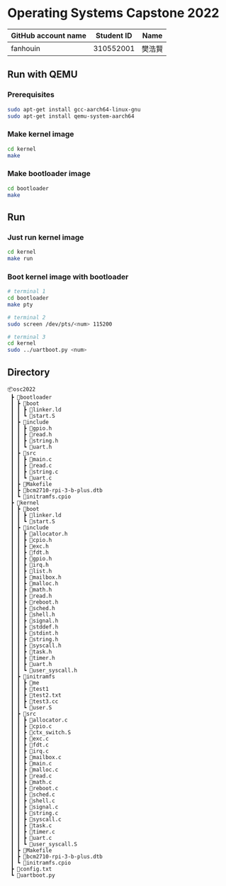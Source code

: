 # Operating Systems Capstone 2022

|GitHub account name|Student ID|Name|
|---|---|---|
|fanhouin|310552001|樊浩賢|

## Run with QEMU
### Prerequisites
```bash
sudo apt-get install gcc-aarch64-linux-gnu
sudo apt-get install qemu-system-aarch64
```
### Make kernel image
```bash
cd kernel
make
```

### Make bootloader image
```bash
cd bootloader
make
```

## Run
###  Just run kernel image
```bash
cd kernel
make run
```
### Boot kernel image with bootloader
```bash
# terminal 1
cd bootloader
make pty

# terminal 2
sudo screen /dev/pts/<num> 115200

# terminal 3 
cd kernel
sudo ../uartboot.py <num>
```
## Directory
```
📦osc2022
 ┣ 📂bootloader
 ┃ ┣ 📂boot
 ┃ ┃ ┣ 📜linker.ld
 ┃ ┃ ┗ 📜start.S
 ┃ ┣ 📂include
 ┃ ┃ ┣ 📜gpio.h
 ┃ ┃ ┣ 📜read.h
 ┃ ┃ ┣ 📜string.h
 ┃ ┃ ┗ 📜uart.h
 ┃ ┣ 📂src
 ┃ ┃ ┣ 📜main.c
 ┃ ┃ ┣ 📜read.c
 ┃ ┃ ┣ 📜string.c
 ┃ ┃ ┗ 📜uart.c
 ┃ ┣ 📜Makefile
 ┃ ┣ 📜bcm2710-rpi-3-b-plus.dtb
 ┃ ┗ 📜initramfs.cpio
 ┣ 📂kernel
 ┃ ┣ 📂boot
 ┃ ┃ ┣ 📜linker.ld
 ┃ ┃ ┗ 📜start.S
 ┃ ┣ 📂include
 ┃ ┃ ┣ 📜allocator.h
 ┃ ┃ ┣ 📜cpio.h
 ┃ ┃ ┣ 📜exc.h
 ┃ ┃ ┣ 📜fdt.h
 ┃ ┃ ┣ 📜gpio.h
 ┃ ┃ ┣ 📜irq.h
 ┃ ┃ ┣ 📜list.h
 ┃ ┃ ┣ 📜mailbox.h
 ┃ ┃ ┣ 📜malloc.h
 ┃ ┃ ┣ 📜math.h
 ┃ ┃ ┣ 📜read.h
 ┃ ┃ ┣ 📜reboot.h
 ┃ ┃ ┣ 📜sched.h
 ┃ ┃ ┣ 📜shell.h
 ┃ ┃ ┣ 📜signal.h
 ┃ ┃ ┣ 📜stddef.h
 ┃ ┃ ┣ 📜stdint.h
 ┃ ┃ ┣ 📜string.h
 ┃ ┃ ┣ 📜syscall.h
 ┃ ┃ ┣ 📜task.h
 ┃ ┃ ┣ 📜timer.h
 ┃ ┃ ┣ 📜uart.h
 ┃ ┃ ┗ 📜user_syscall.h
 ┃ ┣ 📂initramfs
 ┃ ┃ ┣ 📜me
 ┃ ┃ ┣ 📜test1
 ┃ ┃ ┣ 📜test2.txt
 ┃ ┃ ┣ 📜test3.cc
 ┃ ┃ ┗ 📜user.S
 ┃ ┣ 📂src
 ┃ ┃ ┣ 📜allocator.c
 ┃ ┃ ┣ 📜cpio.c
 ┃ ┃ ┣ 📜ctx_switch.S
 ┃ ┃ ┣ 📜exc.c
 ┃ ┃ ┣ 📜fdt.c
 ┃ ┃ ┣ 📜irq.c
 ┃ ┃ ┣ 📜mailbox.c
 ┃ ┃ ┣ 📜main.c
 ┃ ┃ ┣ 📜malloc.c
 ┃ ┃ ┣ 📜read.c
 ┃ ┃ ┣ 📜math.c
 ┃ ┃ ┣ 📜reboot.c
 ┃ ┃ ┣ 📜sched.c
 ┃ ┃ ┣ 📜shell.c
 ┃ ┃ ┣ 📜signal.c
 ┃ ┃ ┣ 📜string.c
 ┃ ┃ ┣ 📜syscall.c
 ┃ ┃ ┣ 📜task.c
 ┃ ┃ ┣ 📜timer.c
 ┃ ┃ ┣ 📜uart.c
 ┃ ┃ ┗ 📜user_syscall.S
 ┃ ┣ 📜Makefile
 ┃ ┣ 📜bcm2710-rpi-3-b-plus.dtb
 ┃ ┗ 📜initramfs.cpio
 ┣ 📜config.txt
 ┗ 📜uartboot.py
```
